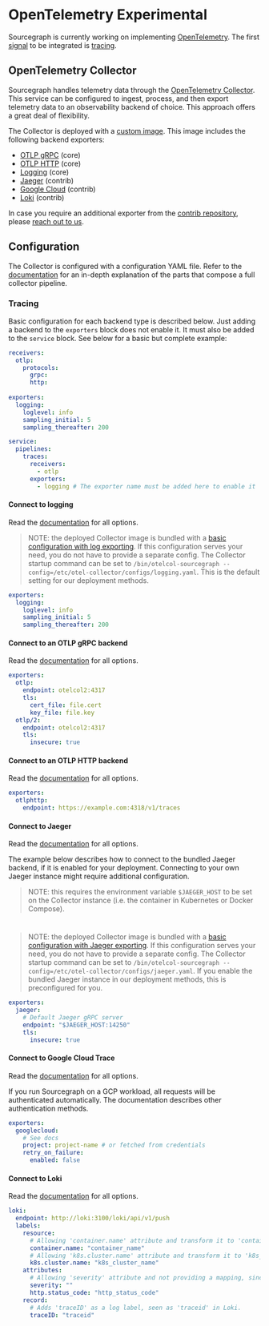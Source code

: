 # OpenTelemetry <span class="badge badge-experimental">Experimental</span>

Sourcegraph is currently working on implementing [OpenTelemetry](https://opentelemetry.io/). The first [signal](https://opentelemetry.io/docs/concepts/signals/) to be integrated is [tracing](./tracing).

## OpenTelemetry Collector

Sourcegraph handles telemetry data through the [OpenTelemetry Collector](https://opentelemetry.io/docs/collector/). This service can be configured to ingest, process, and then export telemetry data to an observability backend of choice. This approach offers a great deal of flexibility.

The Collector is deployed with a [custom image](https://sourcegraph.com/github.com/sourcegraph/sourcegraph/-/tree/docker-images/opentelemetry-collector). This image includes the following backend exporters:

- [OTLP gRPC](https://github.com/open-telemetry/opentelemetry-collector/tree/main/exporter/otlpexporter) (core)
- [OTLP HTTP](https://github.com/open-telemetry/opentelemetry-collector/tree/main/exporter/otlphttpexporter) (core)
- [Logging](https://github.com/open-telemetry/opentelemetry-collector/tree/main/exporter/loggingexporter) (core)
- [Jaeger](https://github.com/open-telemetry/opentelemetry-collector-contrib/tree/main/exporter/jaegerexporter) (contrib)
- [Google Cloud](https://github.com/open-telemetry/opentelemetry-collector-contrib/tree/main/exporter/googlecloudexporter) (contrib)
- [Loki](https://github.com/open-telemetry/opentelemetry-collector-contrib/tree/main/exporter/lokiexporter) (contrib)

In case you require an additional exporter from the [contrib repository](https://github.com/open-telemetry/opentelemetry-collector-contrib/tree/main/exporter), please [reach out to us](https://about.sourcegraph.com/contact). 

## Configuration

The Collector is configured with a configuration YAML file. Refer to the [documentation](https://opentelemetry.io/docs/collector/configuration/) for an in-depth explanation of the parts that compose a full collector pipeline.

### Tracing

Basic configuration for each backend type is described below. Just adding a backend to the `exporters` block does not enable it. It must also be added to the `service` block. See below for a basic but complete example:

```yaml
receivers:
  otlp:
    protocols:
      grpc:
      http:
        
exporters:
  logging:
    loglevel: info
    sampling_initial: 5
    sampling_thereafter: 200

service:
  pipelines:
    traces:
      receivers:
        - otlp
      exporters:
        - logging # The exporter name must be added here to enable it
```

#### Connect to logging

Read the [documentation](https://github.com/open-telemetry/opentelemetry-collector/tree/main/exporter/otlphttpexporter/README.md) for all options.

> NOTE: the deployed Collector image is bundled with a [basic configuration with log exporting](https://sourcegraph.com/github.com/sourcegraph/sourcegraph/-/blob/docker-images/opentelemetry-collector/configs/logging.yaml). If this configuration serves your need, you do not have to provide a separate config. The Collector startup command can be set to `/bin/otelcol-sourcegraph --config=/etc/otel-collector/configs/logging.yaml`. This is the default setting for our deployment methods.

```yaml
exporters:
  logging:
    loglevel: info
    sampling_initial: 5
    sampling_thereafter: 200
```

#### Connect to an OTLP gRPC backend

Read the [documentation](https://github.com/open-telemetry/opentelemetry-collector/blob/main/exporter/otlpexporter/README.md) for all options.

```yaml
exporters:
  otlp:
    endpoint: otelcol2:4317
    tls:
      cert_file: file.cert
      key_file: file.key
  otlp/2:
    endpoint: otelcol2:4317
    tls:
      insecure: true
```

#### Connect to an OTLP HTTP backend

Read the [documentation](https://github.com/open-telemetry/opentelemetry-collector/tree/main/exporter/otlphttpexporter/README.md) for all options.

```yaml
exporters:
  otlphttp:
    endpoint: https://example.com:4318/v1/traces
```

#### Connect to Jaeger

Read the [documentation](https://github.com/open-telemetry/opentelemetry-collector-contrib/blob/main/exporter/jaegerexporter/README.md) for all options.  

The example below describes how to connect to the bundled Jaeger backend, if it is enabled for your deployment. Connecting to your own Jaeger instance might require additional configuration.

> NOTE: this requires the environment variable `$JAEGER_HOST` to be set on the Collector instance (i.e. the container in Kubernetes or Docker Compose).

# 

> NOTE: the deployed Collector image is bundled with a [basic configuration with Jaeger exporting](https://sourcegraph.com/github.com/sourcegraph/sourcegraph/-/blob/docker-images/opentelemetry-collector/configs/jaeger.yaml). If this configuration serves your need, you do not have to provide a separate config. The Collector startup command can be set to `/bin/otelcol-sourcegraph --config=/etc/otel-collector/configs/jaeger.yaml`. If you enable the bundled Jaeger instance in our deployment methods, this is preconfigured for you.

```yaml
exporters:
  jaeger:
    # Default Jaeger gRPC server
    endpoint: "$JAEGER_HOST:14250"
    tls:
      insecure: true
```

#### Connect to Google Cloud Trace

Read the [documentation](https://github.com/open-telemetry/opentelemetry-collector-contrib/blob/main/exporter/googlecloudexporter/README.md) for all options.    

If you run Sourcegraph on a GCP workload, all requests will be authenticated automatically. The documentation describes other authentication methods.

```yaml
exporters:
  googlecloud:
    # See docs
    project: project-name # or fetched from credentials
    retry_on_failure:
      enabled: false
```

#### Connect to Loki

Read the [documentation](https://github.com/open-telemetry/opentelemetry-collector-contrib/tree/main/exporter/lokiexporter/README.md) for all options.

```yaml
loki:
  endpoint: http://loki:3100/loki/api/v1/push
  labels:
    resource:
      # Allowing 'container.name' attribute and transform it to 'container_name', which is a valid Loki label name.
      container.name: "container_name"
      # Allowing 'k8s.cluster.name' attribute and transform it to 'k8s_cluster_name', which is a valid Loki label name.
      k8s.cluster.name: "k8s_cluster_name"
    attributes:
      # Allowing 'severity' attribute and not providing a mapping, since the attribute name is a valid Loki label name.
      severity: ""
      http.status_code: "http_status_code" 
    record:
      # Adds 'traceID' as a log label, seen as 'traceid' in Loki.
      traceID: "traceid"
```
